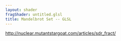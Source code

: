 ```yaml
---
layout: shader
fragShader: untitled.glsl
title: Mandelbrot Set -- GLSL
---
```


<http://nuclear.mutantstargoat.com/articles/sdr_fract/>

